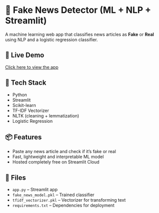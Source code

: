 # 📰 Fake News Detector (ML + NLP + Streamlit)

A machine learning web app that classifies news articles as **Fake** or **Real** using NLP and a logistic regression classifier.

## 🚀 Live Demo
[Click here to view the app]([https://your-app-name.streamlit.app](https://fakenewsdetectorgit-hrhbqwe3nyjdc2iyjhed94.streamlit.app))

## 🧠 Tech Stack
- Python
- Streamlit
- Scikit-learn
- TF-IDF Vectorizer
- NLTK (cleaning + lemmatization)
- Logistic Regression

## 📦 Features
- Paste any news article and check if it’s fake or real
- Fast, lightweight and interpretable ML model
- Hosted completely free on Streamlit Cloud

## 📁 Files
- `app.py` – Streamlit app
- `fake_news_model.pkl` – Trained classifier
- `tfidf_vectorizer.pkl` – Vectorizer for transforming text
- `requirements.txt` – Dependencies for deployment

